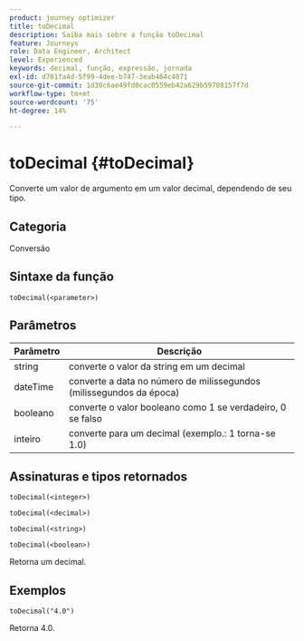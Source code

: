 ```yaml
---
product: journey optimizer
title: toDecimal
description: Saiba mais sobre a função toDecimal
feature: Journeys
role: Data Engineer, Architect
level: Experienced
keywords: decimal, função, expressão, jornada
exl-id: d761fa4d-5f99-4dee-b747-3eab464c4071
source-git-commit: 1d30c6ae49fd0cac0559eb42a629b59708157f7d
workflow-type: tm+mt
source-wordcount: '75'
ht-degree: 14%

---
```


# toDecimal {#toDecimal}

Converte um valor de argumento em um valor decimal, dependendo de seu tipo.

## Categoria

Conversão

## Sintaxe da função

`toDecimal(<parameter>)`

## Parâmetros

| Parâmetro | Descrição |
|--- |--- |
| string | converte o valor da string em um decimal |
| dateTime | converte a data no número de milissegundos (milissegundos da época) |
| booleano | converte o valor booleano como 1 se verdadeiro, 0 se falso |
| inteiro | converte para um decimal (exemplo.: 1 torna-se 1.0) |

## Assinaturas e tipos retornados

`toDecimal(<integer>)`

`toDecimal(<decimal>)`

`toDecimal(<string>)`

`toDecimal(<boolean>)`

Retorna um decimal.

## Exemplos

`toDecimal("4.0")`

Retorna 4.0.
